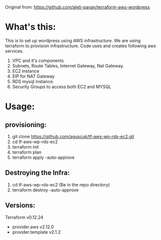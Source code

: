 Original from: https://github.com/aleti-pavan/terraform-aws-wordpress

What's this:
=========

This is to set up wordpress using AWS infrastructure. We are using terraform to provision infrastructure. Code uses and creates following aws services.

1. VPC and it's components
2. Subnets, Route Tables, Internet Gateway, Nat Gateway.
3. EC2 instance
4. EIP for NAT Gateway
5. RDS mysql instance.
6. Security Groups to access both EC2 and MYSQL

Usage:
=======

provisioning:
-------------

1. git clone https://github.com/aguscuk/tf-aws-wp-rds-ec2.git
2. cd tf-aws-wp-rds-ec2
2. terraform init
3. terraform plan
4. terraform apply -auto-approve

Destroying the Infra:
---------------------
1. cd tf-aws-wp-rds-ec2 (Be in the repo directory)
2. terraform destroy -auto-approve

Versions:
--------
Terraform v0.12.24
+ provider.aws v2.12.0
+ provider.template v2.1.2
